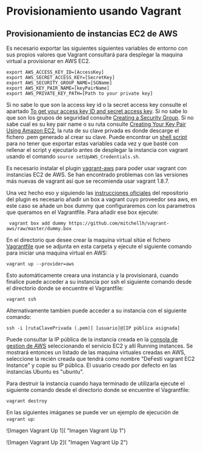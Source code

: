 # Provisionamiento usando Vagrant

## Provisionamiento de instancias EC2 de AWS

Es necesario exportar las siguientes siguientes variables de entorno con sus propios valores que Vagrant consultará para desplegar la maquina virtual a provisionar en AWS EC2.

```
export AWS_ACCESS_KEY_ID=[AccessKey]
export AWS_SECRET_ACCESS_KEY=[SecretKey]
export AWS_SECURITY_GROUP_NAME=[SGName]
export AWS_KEY_PAIR_NAME=[keyPairName]
export AWS_PRIVATE_KEY_PATH=[Path to your private key]
```

Si no sabe lo que son la access key id o la secret access key consulte el apartado [To get your access key ID and secret access key](http://docs.aws.amazon.com/cli/latest/userguide/cli-chap-getting-set-up.html#cli-signup). Si no sabe lo que son los grupos de seguridad consulte [Creating a Security Group](http://docs.aws.amazon.com/AWSEC2/latest/UserGuide/using-network-security.html#creating-security-group). Si no sabe cual es su key pair name o su ruta consulte [Creating Your Key Pair Using Amazon EC2](http://docs.aws.amazon.com/AWSEC2/latest/UserGuide/ec2-key-pairs.html#having-ec2-create-your-key-pair), la ruta de su clave privada es donde descarge el fichero .pem generado al crear su clave. Puede encontrar un [shell script](setUpAWS_Credentials.sh) para no tener que exportar estas variables cada vez y que basté con rellenar el script y ejecutarlo antes de desplegar la instancia con vagrant usando el comando `source setUpAWS_Credentials.sh`.

Es necesario instalar el plugin [vagrant-aws](https://github.com/mitchellh/vagrant-aws) para poder usar vagrant con instancias EC2 de AWS. Se han encontrado problemas con las versiones más nuevas de vagrant así que se recomienda usar vagrant 1.8.7.

Una vez hecho eso y siguiendo las [instrucciones oficiales](https://github.com/mitchellh/vagrant-aws#quick-start) del repositorio del plugin es necesario añadir un box a vagrant cuyo proveedor sea aws, en este caso se añade un box dummy que configuraremos con los parametros que queramos en el Vagrantfile. Para añadir ese box ejecute:
```
 vagrant box add dummy https://github.com/mitchellh/vagrant-aws/raw/master/dummy.box
```

En el directorio que desee crear la maquina virtual sitúe el fichero [Vagrantfile](Vagrantfile) que se adjunta en esta carpeta y ejecute el siguiente comando para iniciar una maquina virtual en AWS:

```
vagrant up --provider=aws
```

Esto automáticamente creara una instancia y la provisionará, cuando finalice puede acceder a su instancia por ssh el siguiente comando desde el directorio donde se encuentre el Vagrantfile:

```
vagrant ssh
```

Alternativamente tambien puede acceder a su instancia con el siguiente comando:

```
ssh -i [rutaClavePrivada (.pem)] [usuario]@[IP pública asignada]
```
Puede consultar la IP pública de la instancia creada en la [consola de gestion de AWS](https://console.aws.amazon.com/) seleccionando el servicio EC2 y allí Running instances. Se mostrará entonces un listado de las maquina virtuales creadas en AWS, seleccione la recién creada que tendrá como nombre "DeFesti vagrant EC2 Instance" y copie su IP pública. El usuario creado por defecto en las instancias Ubuntu es "ubuntu".


Para destruir la instancia cuando haya terminado de utilizarla ejecute el siguiente comando desde el directorio donde se encuentre el Vagrantfile:
```
vagrant destroy
```

En las siguientes imáganes se puede ver un ejemplo de ejecución de `vagrant up`:

![Imagen Vagrant Up 1]( "Imagen Vagrant Up 1")

![Imagen Vagrant Up 2]( "Imagen Vagrant Up 2")
